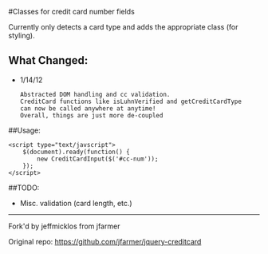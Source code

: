 #Classes for credit card number fields

Currently only detects a card type and adds the appropriate class (for styling).

## What Changed:
-    1/14/12

	     Abstracted DOM handling and cc validation.
	     CreditCard functions like isLuhnVerified and getCreditCardType
	     can now be called anywhere at anytime!
	     Overall, things are just more de-coupled

##Usage:

    <script type="text/javscript">
        $(document).ready(function() {
            new CreditCardInput($('#cc-num'));
        });
    </script>

##TODO:

-   Misc. validation (card length, etc.)


---

Fork'd by jeffmicklos from jfarmer

Original repo: https://github.com/jfarmer/jquery-creditcard